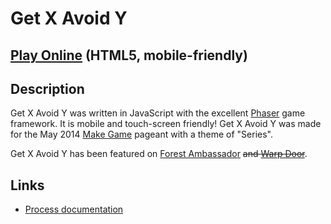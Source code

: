 # Get X Avoid Y

## [Play Online](https://pippinbarr.com/get-x-avoid-y/) (HTML5, mobile-friendly)

## Description

Get X Avoid Y was written in JavaScript with the excellent [Phaser](http://phaser.io/) game framework. It is mobile and touch-screen friendly! Get X Avoid Y was made for the May 2014 [Make Game](http://forum.makega.me/category/pageants/series) pageant with a theme of "Series".

Get X Avoid Y has been featured on [Forest Ambassador](http://forestambassador.com/post/95460100480/get-x-avoid-y-is-a-game-about-games-by-pippin) ~~and [Warp Door](http://wip.warpdoor.com/2014/07/23/get-x-avoid-y-pippin-barr/)~~.

## Links

- [Process documentation](../process)